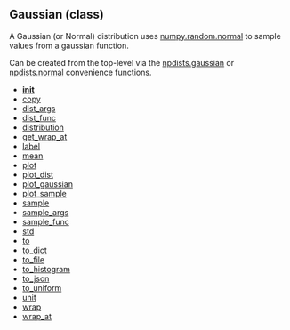 ## Gaussian (class)


A Gaussian (or Normal) distribution uses [numpy.random.normal](https://docs.scipy.org/doc/numpy/reference/generated/numpy.random.normal.html)
to sample values from a gaussian function.

Can be created from the top-level via the [npdists.gaussian](npdists.gaussian.md) or
[npdists.normal](npdists.normal.md) convenience functions.



* [__init__](Gaussian.__init__.md)
* [copy](Gaussian.copy.md)
* [dist_args](Gaussian.dist_args.md)
* [dist_func](Gaussian.dist_func.md)
* [distribution](Gaussian.distribution.md)
* [get_wrap_at](Gaussian.get_wrap_at.md)
* [label](Gaussian.label.md)
* [mean](Gaussian.mean.md)
* [plot](Gaussian.plot.md)
* [plot_dist](Gaussian.plot_dist.md)
* [plot_gaussian](Gaussian.plot_gaussian.md)
* [plot_sample](Gaussian.plot_sample.md)
* [sample](Gaussian.sample.md)
* [sample_args](Gaussian.sample_args.md)
* [sample_func](Gaussian.sample_func.md)
* [std](Gaussian.std.md)
* [to](Gaussian.to.md)
* [to_dict](Gaussian.to_dict.md)
* [to_file](Gaussian.to_file.md)
* [to_histogram](Gaussian.to_histogram.md)
* [to_json](Gaussian.to_json.md)
* [to_uniform](Gaussian.to_uniform.md)
* [unit](Gaussian.unit.md)
* [wrap](Gaussian.wrap.md)
* [wrap_at](Gaussian.wrap_at.md)
